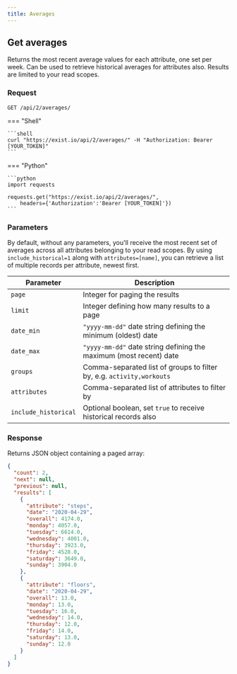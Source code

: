 ```yaml
---
title: Averages
---
```


## Get averages


Returns the most recent average values for each attribute, one set per week. Can be used to retrieve historical averages for attributes also. Results are limited to your read scopes.

### Request

`GET /api/2/averages/`

=== "Shell"

    ```shell
    curl "https://exist.io/api/2/averages/" -H "Authorization: Bearer [YOUR_TOKEN]"
    ```

=== "Python"

    ```python
    import requests

    requests.get("https://exist.io/api/2/averages/",
        headers={'Authorization':'Bearer [YOUR_TOKEN]'})
    ```

### Parameters

By default, without any parameters, you'll receive the most recent set of averages across all attributes belonging to your read scopes. By using `include_historical=1` along with `attributes=[name]`, you can retrieve a list of multiple records per attribute, newest first.

| Parameter | Description |
|-----------|-------------|
| `page` | Integer for paging the results |
| `limit` | Integer defining how many results to a page |
| `date_min` | `"yyyy-mm-dd"` date string defining the minimum (oldest) date |
| `date_max` | `"yyyy-mm-dd"` date string defining the maximum (most recent) date |
| `groups`  | Comma-separated list of groups to filter by, e.g. `activity,workouts`|
| `attributes` | Comma-separated list of attributes to filter by |
| `include_historical` | Optional boolean, set `true` to receive historical records also


### Response 

Returns JSON object containing a paged array:

```json
{
  "count": 2,
  "next": null,
  "previous": null,
  "results": [
    {
      "attribute": "steps", 
      "date": "2020-04-29", 
      "overall": 4174.0, 
      "monday": 4057.0, 
      "tuesday": 6614.0, 
      "wednesday": 4001.0, 
      "thursday": 3923.0, 
      "friday": 4528.0, 
      "saturday": 3649.0, 
      "sunday": 3904.0
    }, 
    {
      "attribute": "floors", 
      "date": "2020-04-29", 
      "overall": 13.0, 
      "monday": 13.0, 
      "tuesday": 16.0, 
      "wednesday": 14.0, 
      "thursday": 12.0, 
      "friday": 14.0, 
      "saturday": 13.0, 
      "sunday": 12.0
    }
  ]
}
```

